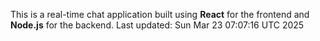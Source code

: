 This is a real-time chat application built using **React** for the frontend and **Node.js** for the backend.
Last updated: Sun Mar 23 07:07:16 UTC 2025
